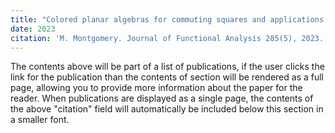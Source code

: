 ```yaml
---
title: "Colored planar algebras for commuting squares and applications to Hadamard subfactors"
date: 2023
citation: 'M. Montgomery. Journal of Functional Analysis 285(5), 2023.'
---
```


The contents above will be part of a list of publications, if the user clicks the link for the publication than the contents of section will be rendered as a full page, allowing you to provide more information about the paper for the reader. When publications are displayed as a single page, the contents of the above "citation" field will automatically be included below this section in a smaller font.

